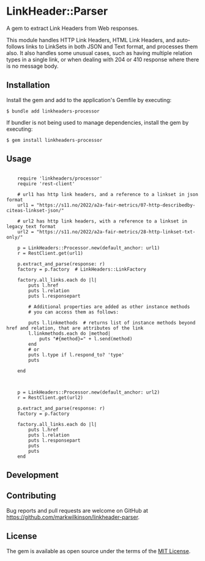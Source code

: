 # LinkHeader::Parser

A gem to extract Link Headers from Web responses.

This module handles HTTP Link Headers, HTML Link Headers, and auto-follows links to LinkSets in both JSON and Text format, and processes them also.  It also handles some unusual cases, such as having multiple relation types in a single link, or when dealing with 204 or 410 response where there is no message body.

## Installation

Install the gem and add to the application's Gemfile by executing:

    $ bundle add linkheaders-processor

If bundler is not being used to manage dependencies, install the gem by executing:

    $ gem install linkheaders-processor

## Usage


```

    require 'linkheaders/processor'
    require 'rest-client'

    # url1 has http link headers, and a reference to a linkset in json format
    url1 = "https://s11.no/2022/a2a-fair-metrics/07-http-describedby-citeas-linkset-json/"

    # url2 has http link headers, with a reference to a linkset in legacy text format
    url2 = "https://s11.no/2022/a2a-fair-metrics/28-http-linkset-txt-only/"

    p = LinkHeaders::Processor.new(default_anchor: url1)
    r = RestClient.get(url1)

    p.extract_and_parse(response: r)
    factory = p.factory  # LinkHeaders::LinkFactory

    factory.all_links.each do |l| 
        puts l.href
        puts l.relation
        puts l.responsepart

        # Additional properties are added as other instance methods
        # you can access them as follows:

        puts l.linkmethods  # returns list of instance methods beyond href and relation, that are attributes of the link
        l.linkmethods.each do |method|
            puts "#{method}=" + l.send(method)
        end
        # or
        puts l.type if l.respond_to? 'type'
        puts

    end



    p = LinkHeaders::Processor.new(default_anchor: url2)
    r = RestClient.get(url2)

    p.extract_and_parse(response: r)
    factory = p.factory

    factory.all_links.each do |l| 
        puts l.href
        puts l.relation
        puts l.responsepart
        puts
        puts
    end

```


## Development


## Contributing

Bug reports and pull requests are welcome on GitHub at https://github.com/markwilkinson/linkheader-parser.

## License

The gem is available as open source under the terms of the [MIT License](https://opensource.org/licenses/MIT).
